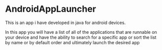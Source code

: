 # AndroidAppLauncher

This is an app i have developed in java for android devices.


In this app you will have a list of all of the applications that are runnable on your device and have the ability to search for a specific app or sort the list by name or by default order and ultimately launch the desired app
